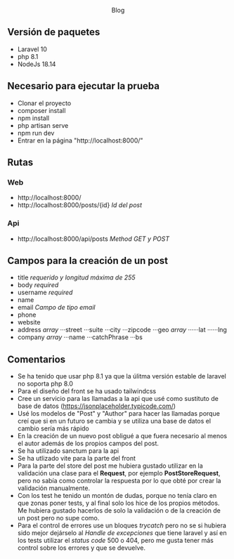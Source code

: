 <p align="center">Blog</p>

## Versión de paquetes
- Laravel 10
- php 8.1
- NodeJs 18.14

## Necesario para ejecutar la prueba
- Clonar el proyecto
- composer install
- npm install
- php artisan serve
- npm run dev
- Entrar en la página "http://localhost:8000/"

## Rutas
### Web
- http://localhost:8000/
- http://localhost:8000/posts/{id} *Id del post*
### Api
- http://localhost:8000/api/posts *Method GET y POST*


## Campos para la creación de un post
- title *requerido y longitud máxima de 255*
- body *required*
- username *required*
- name
- email *Campo de tipo email*
- phone
- website
- address *array*
···street
···suite
···city
···zipcode
···geo *array*
······lat
······lng
- company *array*
···name
···catchPhrase
···bs

## Comentarios
- Se ha tenido que usar php 8.1 ya que la úlitma versión estable de laravel no soporta php 8.0
- Para el diseño del front se ha usado tailwindcss
- Cree un servicio para las llamadas a la api que usé como sustituto de base de datos (https://jsonplaceholder.typicode.com/)
- Usé los modelos de "Post" y "Author" para hacer las llamadas porque creí que si en un futuro se cambia y se utiliza una base de datos el cambio sería más rápido
- En la creación de un nuevo post obligué a que fuera necesario al menos el autor además de los propios campos del post.
- Se ha utilizado sanctum para la api
- Se ha utlizado vite para la parte del front
- Para la parte del store del post me hubiera gustado utilizar en la validación una clase para el **Request**, por ejemplo **PostStoreRequest**, pero no sabía como controlar la respuesta por lo que obté por crear la validación manualmente.
- Con los test he tenido un montón de dudas, porque no tenía claro en que zonas poner tests, y al final solo los hice de los propios métodos. Me hubiera gustado hacerlos de solo la validación o de la creación de un post pero no supe como.
- Para el control de errores use un bloques *trycatch* pero no se si hubiera sido mejor dejárselo al *Handle de excepciones* que tiene laravel y así en los tests utilizar el *status code* 500 o 404, pero me gusta tener más control sobre los errores y que se devuelve.